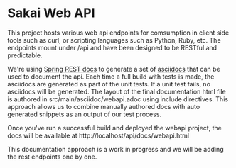 # Sakai Web API

This project hosts various web api endpoints for comsumption in client side tools such as curl, or
scripting languages such as Python, Ruby, etc. The endpoints mount under /api and have been designed
to be RESTful and predictable.

We're using [Spring REST docs](https://spring.io/projects/spring-restdocs) to generate a set of
[asciidocs](https://asciidoc.org/) that can be used to document the api. Each time a full build with
tests is made, the asciidocs are generated as part of the unit tests. If a unit test fails, no
asciidocs will be generated. The layout of the final documentation html file is authored in
src/main/asciidoc/webapi.adoc using include directives. This approach allows us to combine manually
authored docs with auto generated snippets as an output of our test process.

Once you've run a successful build and deployed the webapi project, the docs will be available at
http://localhost/api/docs/webapi.html

This documentation approach is a work in progress and we will be adding
the rest endpoints one by one.

